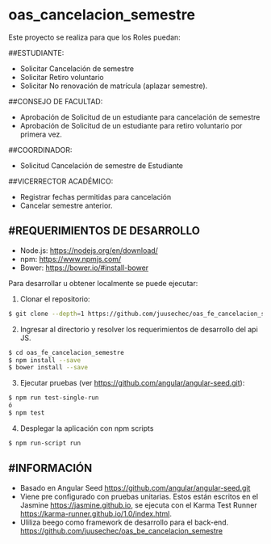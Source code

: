 # oas_cancelacion_semestre
Este proyecto se realiza para que los Roles puedan:

##ESTUDIANTE:

* Solicitar Cancelación de semestre
* Solicitar Retiro voluntario
* Solicitar No renovación de matrícula (aplazar semestre).

##CONSEJO DE FACULTAD:

* Aprobación de Solicitud de un estudiante para cancelación de semestre
* Aprobación de Solicitud de un estudiante para retiro voluntario por primera vez.

##COORDINADOR:

* Solicitud Cancelación de semestre de Estudiante

##VICERRECTOR ACADÉMICO:

* Registrar fechas permitidas para cancelación
* Cancelar semestre anterior.

#REQUERIMIENTOS DE DESARROLLO
-----------------------------
- Node.js: https://nodejs.org/en/download/
- npm: https://www.npmjs.com/
- Bower: https://bower.io/#install-bower

Para desarrollar u obtener localmente se puede ejecutar:
1) Clonar el repositorio:
```bash
$ git clone --depth=1 https://github.com/juusechec/oas_fe_cancelacion_semestre
```

2) Ingresar al directorio y resolver los requerimientos de desarrollo del api JS.
```bash
$ cd oas_fe_cancelacion_semestre
$ npm install --save
$ bower install --save
```

3) Ejecutar pruebas (ver https://github.com/angular/angular-seed.git):
```bash
$ npm run test-single-run
ó
$ npm test
```
4) Desplegar la aplicación con npm scripts
```bash
$ npm run-script run
```

#INFORMACIÓN
------------
* Basado en Angular Seed https://github.com/angular/angular-seed.git
* Viene pre configurado con pruebas unitarias. Estos están escritos en el Jasmine https://jasmine.github.io, se ejecuta con el Karma Test Runner https://karma-runner.github.io/1.0/index.html.
* Uliliza beego como framework de desarrollo para el back-end. https://github.com/juusechec/oas_be_cancelacion_semestre

